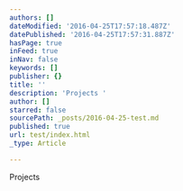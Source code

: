 ```yaml
---
authors: []
dateModified: '2016-04-25T17:57:18.487Z'
datePublished: '2016-04-25T17:57:31.887Z'
hasPage: true
inFeed: true
inNav: false
keywords: []
publisher: {}
title: ''
description: 'Projects '
author: []
starred: false
sourcePath: _posts/2016-04-25-test.md
published: true
url: test/index.html
_type: Article

---
```

Projects